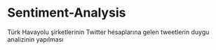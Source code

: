 # Sentiment-Analysis
Türk Havayolu şirketlerinin Twitter hesaplarına gelen tweetlerin duygu analizinin yapılması
